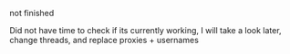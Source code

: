 not finished

Did not have time to check if its currently working, I will take a look later, change threads, and replace proxies + usernames
